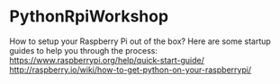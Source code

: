 # PythonRpiWorkshop
How to setup your Raspberry Pi out of the box?
Here are some startup guides to help you through the process:
https://www.raspberrypi.org/help/quick-start-guide/
http://raspberry.io/wiki/how-to-get-python-on-your-raspberrypi/


